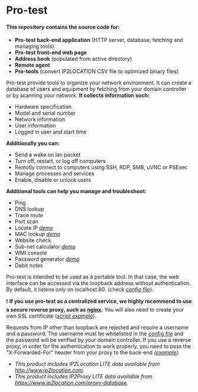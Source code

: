 # Pro-test

#### This repository contains the source code for:
  * **Pro-test back-end application** (HTTP server, database, fetching and managing tools)
  * **Pro-test front-end web page**
  * **Address book** (populated from active directory)
  * **Remote agent**
  * **Pro-tools** (convert IP2LOCATION CSV file to optimized binary files)

Pro-test provide tools to organize your network environment. It can create a database of users and equipment by fetching from your domain controller or by scanning your network.
**It collects information such:**
  * Hardware specification
  * Model and serial number
  * Network information
  * User information
  * Logged in user and start time

**Additionally you can:**
  * Send a wake on lan packet
  * Turn off, restart, or log off computers
  * Remotly connect to computers using SSH, RDP, SMB, uVNC or PSExec
  * Manage processes and services
  * Enable, disable or unlock users

**Additional tools can help you manage and troubleshoot:**
  * Ping
  * DNS lookup
  * Trace route
  * Port scan
  * Locate IP  *[demo](https://veniware.github.io/#locateip)*
  * MAC lookup  *[demo](https://veniware.github.io/#maclookup)*
  * Website check
  * Sub-net calculator  *[demo](https://veniware.github.io/#netcalc)*
  * WMI console
  * Password generator  *[demo](https://veniware.github.io/#passgen)*
  * Debit notes

Pro-test is intended to be used as a portable tool. In that case, the web interface can be accessed via the loopback address without authentication.
By default, it listens only on localhost:80. (check *[config file](https://github.com/veniware/OpenProtest/blob/master/OpenProtest/bin/config.txt)*).

:exclamation: **If you use pro-test as a centralized service, we highly recommend to use a secure reverse proxy, such as [nginx](http://nginx.org/en/download.html).**
You will also need to create your own SSL certificate (*[script example](https://github.com/veniware/OpenProtest/blob/master/Tools%20and%20Docs/generate_ssl.bat)*).

Requests from IP other than loopback are rejected and require a username and a password.
The username must be whitelisted in the [config file](https://github.com/veniware/OpenProtest/blob/master/OpenProtest/bin/config.txt) and the password will be verified by your domain controller.
If you use a reverse proxy, in order for the authentication to work properly, you need to pass the "X-Forwarded-For" header from your proxy to the back-end *([example](https://github.com/veniware/OpenProtest/blob/master/Tools%20and%20Docs/nginx.conf)).*



* *This product includes IP2Location LITE data available from http://www.ip2location.com.*
* *This product includes IP2Proxy LITE data available from https://www.ip2location.com/proxy-database.*
